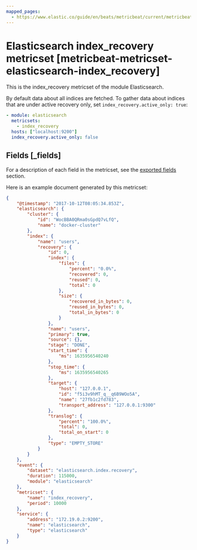 ```yaml
---
mapped_pages:
  - https://www.elastic.co/guide/en/beats/metricbeat/current/metricbeat-metricset-elasticsearch-index_recovery.html
---
```


<!-- This file is generated! See scripts/mage/docs_collector.go -->

# Elasticsearch index_recovery metricset [metricbeat-metricset-elasticsearch-index_recovery]

This is the index_recovery metricset of the module Elasticsearch.

By default data about all indices are fetched. To gather data about indices that are under active recovery only, set `index_recovery.active_only: true`:

```yaml
- module: elasticsearch
  metricsets:
    - index_recovery
  hosts: ["localhost:9200"]
  index_recovery.active_only: false
```

## Fields [_fields]

For a description of each field in the metricset, see the [exported fields](/reference/metricbeat/exported-fields-elasticsearch.md) section.

Here is an example document generated by this metricset:

```json
{
    "@timestamp": "2017-10-12T08:05:34.853Z",
    "elasticsearch": {
        "cluster": {
            "id": "WocBBA0QRma0sGpdQ7vLfQ",
            "name": "docker-cluster"
        },
        "index": {
            "name": "users",
            "recovery": {
                "id": 0,
                "index": {
                    "files": {
                        "percent": "0.0%",
                        "recovered": 0,
                        "reused": 0,
                        "total": 0
                    },
                    "size": {
                        "recovered_in_bytes": 0,
                        "reused_in_bytes": 0,
                        "total_in_bytes": 0
                    }
                },
                "name": "users",
                "primary": true,
                "source": {},
                "stage": "DONE",
                "start_time": {
                    "ms": 1635956540240
                },
                "stop_time": {
                    "ms": 1635956540265
                },
                "target": {
                    "host": "127.0.0.1",
                    "id": "f5i3v9hMT_q__q6B9WOo5A",
                    "name": "27fb1c2fd783",
                    "transport_address": "127.0.0.1:9300"
                },
                "translog": {
                    "percent": "100.0%",
                    "total": 0,
                    "total_on_start": 0
                },
                "type": "EMPTY_STORE"
            }
        }
    },
    "event": {
        "dataset": "elasticsearch.index.recovery",
        "duration": 115000,
        "module": "elasticsearch"
    },
    "metricset": {
        "name": "index_recovery",
        "period": 10000
    },
    "service": {
        "address": "172.19.0.2:9200",
        "name": "elasticsearch",
        "type": "elasticsearch"
    }
}
```
